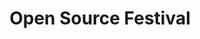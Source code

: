 ---
title: "Open Source Festival"
url: https://festival.oscafrica.org/
location: "Lagos, Nigeria"
start_date: 2020-02-20T08:00:00
end_date: 2020-02-22T18:00:00
zone: "Africa/Lagos"
hosts:
  - name: Adewale Abati
    url: https://acekyd.com/
    twitter: Ace_KYD
judges:
  - name: Ada Oyom
    url: https://medium.com/@kolokodess
    twitter: Kolokodess
  - name: Egwuenu Gift
    url: https://www.giftegwuenu.com/
    twitter: lauragift_
  - name: Ekwuno Obinna
    url: https://medium.com/@obinnacodes
    twitter: Obinnaspeaks
sponsor: Microsoft Edge
---